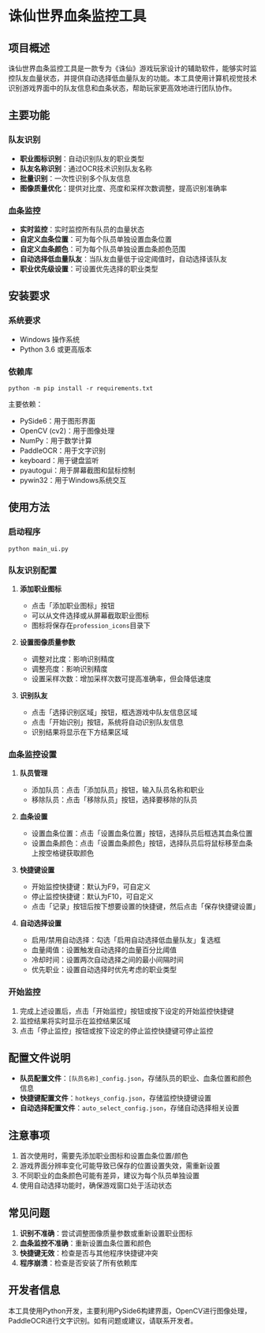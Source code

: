 # 诛仙世界血条监控工具

## 项目概述

诛仙世界血条监控工具是一款专为《诛仙》游戏玩家设计的辅助软件，能够实时监控队友血量状态，并提供自动选择低血量队友的功能。本工具使用计算机视觉技术识别游戏界面中的队友信息和血条状态，帮助玩家更高效地进行团队协作。

## 主要功能

### 队友识别

- **职业图标识别**：自动识别队友的职业类型
- **队友名称识别**：通过OCR技术识别队友名称
- **批量识别**：一次性识别多个队友信息
- **图像质量优化**：提供对比度、亮度和采样次数调整，提高识别准确率

### 血条监控

- **实时监控**：实时监控所有队员的血量状态
- **自定义血条位置**：可为每个队员单独设置血条位置
- **自定义血条颜色**：可为每个队员单独设置血条颜色范围
- **自动选择低血量队友**：当队友血量低于设定阈值时，自动选择该队友
- **职业优先级设置**：可设置优先选择的职业类型

## 安装要求

### 系统要求

- Windows 操作系统
- Python 3.6 或更高版本

### 依赖库

```
python -m pip install -r requirements.txt
```

主要依赖：
- PySide6：用于图形界面
- OpenCV (cv2)：用于图像处理
- NumPy：用于数学计算
- PaddleOCR：用于文字识别
- keyboard：用于键盘监听
- pyautogui：用于屏幕截图和鼠标控制
- pywin32：用于Windows系统交互

## 使用方法

### 启动程序

```
python main_ui.py
```

### 队友识别配置

1. **添加职业图标**
   - 点击「添加职业图标」按钮
   - 可以从文件选择或从屏幕截取职业图标
   - 图标将保存在`profession_icons`目录下

2. **设置图像质量参数**
   - 调整对比度：影响识别精度
   - 调整亮度：影响识别精度
   - 设置采样次数：增加采样次数可提高准确率，但会降低速度

3. **识别队友**
   - 点击「选择识别区域」按钮，框选游戏中队友信息区域
   - 点击「开始识别」按钮，系统将自动识别队友信息
   - 识别结果将显示在下方结果区域

### 血条监控设置

1. **队员管理**
   - 添加队员：点击「添加队员」按钮，输入队员名称和职业
   - 移除队员：点击「移除队员」按钮，选择要移除的队员

2. **血条设置**
   - 设置血条位置：点击「设置血条位置」按钮，选择队员后框选其血条位置
   - 设置血条颜色：点击「设置血条颜色」按钮，选择队员后将鼠标移至血条上按空格键获取颜色

3. **快捷键设置**
   - 开始监控快捷键：默认为F9，可自定义
   - 停止监控快捷键：默认为F10，可自定义
   - 点击「记录」按钮后按下想要设置的快捷键，然后点击「保存快捷键设置」

4. **自动选择设置**
   - 启用/禁用自动选择：勾选「启用自动选择低血量队友」复选框
   - 血量阈值：设置触发自动选择的血量百分比阈值
   - 冷却时间：设置两次自动选择之间的最小间隔时间
   - 优先职业：设置自动选择时优先考虑的职业类型

### 开始监控

1. 完成上述设置后，点击「开始监控」按钮或按下设定的开始监控快捷键
2. 监控结果将实时显示在监控结果区域
3. 点击「停止监控」按钮或按下设定的停止监控快捷键可停止监控

## 配置文件说明

- **队员配置文件**：`[队员名称]_config.json`，存储队员的职业、血条位置和颜色信息
- **快捷键配置文件**：`hotkeys_config.json`，存储监控快捷键设置
- **自动选择配置文件**：`auto_select_config.json`，存储自动选择相关设置

## 注意事项

1. 首次使用时，需要先添加职业图标和设置血条位置/颜色
2. 游戏界面分辨率变化可能导致已保存的位置设置失效，需重新设置
3. 不同职业的血条颜色可能有差异，建议为每个队员单独设置
4. 使用自动选择功能时，确保游戏窗口处于活动状态

## 常见问题

1. **识别不准确**：尝试调整图像质量参数或重新设置职业图标
2. **血条监控不准确**：重新设置血条位置和颜色
3. **快捷键无效**：检查是否与其他程序快捷键冲突
4. **程序崩溃**：检查是否安装了所有依赖库

## 开发者信息

本工具使用Python开发，主要利用PySide6构建界面，OpenCV进行图像处理，PaddleOCR进行文字识别。如有问题或建议，请联系开发者。
